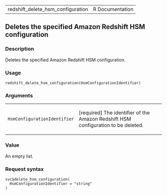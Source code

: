 <table style="width: 100%;">
<tbody>
<tr class="odd">
<td>redshift_delete_hsm_configuration</td>
<td style="text-align: right;">R Documentation</td>
</tr>
</tbody>
</table>

## Deletes the specified Amazon Redshift HSM configuration

### Description

Deletes the specified Amazon Redshift HSM configuration.

### Usage

    redshift_delete_hsm_configuration(HsmConfigurationIdentifier)

### Arguments

<table>
<colgroup>
<col style="width: 35%" />
<col style="width: 65%" />
</colgroup>
<tbody>
<tr class="odd">
<td><code
id="redshift_delete_hsm_configuration_:_HsmConfigurationIdentifier">HsmConfigurationIdentifier</code></td>
<td><p>[required] The identifier of the Amazon Redshift HSM
configuration to be deleted.</p></td>
</tr>
</tbody>
</table>

### Value

An empty list.

### Request syntax

    svc$delete_hsm_configuration(
      HsmConfigurationIdentifier = "string"
    )
